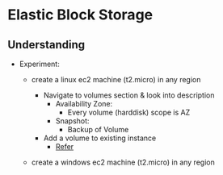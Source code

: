 # Elastic Block Storage

## Understanding
* Experiment:
    * create a linux ec2 machine (t2.micro) in any region
        * Navigate to volumes section & look into description
            * Availability Zone:
                * Every volume (harddisk) scope is AZ
            * Snapshot:
                * Backup of Volume 
        * Add a volume to existing instance
            * [Refer](https://docs.aws.amazon.com/AWSEC2/latest/UserGuide/ebs-using-volumes.html)
            
    * create a windows ec2 machine (t2.micro) in any region

